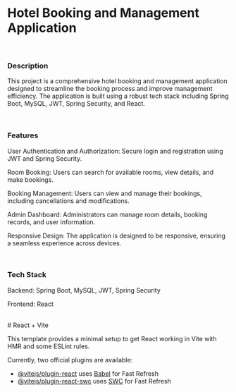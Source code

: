 <h1>Hotel Booking and Management Application </h1>
<br/>
<h3>Description</h3>
<p>This project is a comprehensive hotel booking and management application designed to streamline the booking process and improve management efficiency. The application is built using a robust tech stack including Spring Boot, MySQL, JWT, Spring Security, and React.</p>
<br/>
<h3>Features</h3>
<p>
<p>User Authentication and Authorization: Secure login and registration using JWT and Spring Security.</p>
<p>Room Booking: Users can search for available rooms, view details, and make bookings.</p>
<p>Booking Management: Users can view and manage their bookings, including cancellations and modifications.</p>
<p>Admin Dashboard: Administrators can manage room details, booking records, and user information.</p>
<p>Responsive Design: The application is designed to be responsive, ensuring a seamless experience across devices.</p>
<br/>
<h3>Tech Stack</h3>
<p>Backend: Spring Boot, MySQL, JWT, Spring Security</p>
<p>Frontend: React</p>

<br/>
# React + Vite

This template provides a minimal setup to get React working in Vite with HMR and some ESLint rules.

Currently, two official plugins are available:

- [@vitejs/plugin-react](https://github.com/vitejs/vite-plugin-react/blob/main/packages/plugin-react/README.md) uses [Babel](https://babeljs.io/) for Fast Refresh
- [@vitejs/plugin-react-swc](https://github.com/vitejs/vite-plugin-react-swc) uses [SWC](https://swc.rs/) for Fast Refresh
